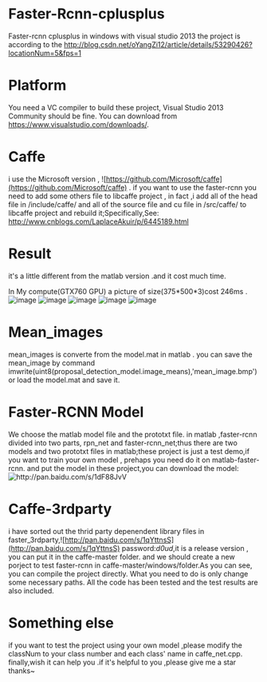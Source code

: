 # Faster-Rcnn-cplusplus
  Faster-rcnn cplusplus in windows with visual studio 2013 the project is according to the http://blog.csdn.net/oYangZi12/article/details/53290426?locationNum=5&fps=1

# Platform
  You need a VC compiler to build these project, Visual Studio 2013 Community should be fine. You can download from https://www.visualstudio.com/downloads/.

# Caffe 
  i use the Microsoft version , ![https://github.com/Microsoft/caffe](https://github.com/Microsoft/caffe) . if you want to use the faster-rcnn you need to add some others file to libcaffe project , in fact ,i add all of the head file in /include/caffe/
and all of the source file and cu file in /src/caffe/ to libcaffe project and rebuild it;Specifically,See: http://www.cnblogs.com/LaplaceAkuir/p/6445189.html
 
# Result
  it's a little different from the matlab version .and it cost much time. 
  
In My compute(GTX760 GPU) a picture of size(375\*500\*3)cost 246ms .
![image](https://github.com/zhanglaplace/Faster_rcnn_Cplusplus_vs2013/blob/master/imgs/result_004545.jpg)
![image](https://github.com/zhanglaplace/Faster_rcnn_Cplusplus_vs2013/blob/master/imgs/result_001150.jpg)
![image](https://github.com/zhanglaplace/Faster_rcnn_Cplusplus_vs2013/blob/master/imgs/result_000456.jpg)
![image](https://github.com/zhanglaplace/Faster_rcnn_Cplusplus_vs2013/blob/master/imgs/result_000542.jpg)
![image](https://github.com/zhanglaplace/Faster_rcnn_Cplusplus_vs2013/blob/master/imgs/result_001763.jpg)

# Mean_images
  mean_images is converte from the model.mat in matlab . you can save the mean_image by command imwrite(uint8(proposal_detection_model.image_means),'mean_image.bmp') 
 or load the model.mat and save it.
 
# Faster-RCNN Model
  We choose the matlab model file and the prototxt file. in matlab ,faster-rcnn  divided into two parts, 
rpn_net and faster-rcnn_net;thus there are two models and two prototxt files in matlab;these project is 
just a test demo,if you want to train your own model , prehaps you need do it on matlab-faster-rcnn. 
and put the model in these project,you can download the model:![http://pan.baidu.com/s/1dF88JvV
](http://pan.baidu.com/s/1dF88JvV)

# Caffe-3rdparty
  i have sorted out the thrid party depenendent library files in faster_3rdparty,![http://pan.baidu.com/s/1qYttnsS](http://pan.baidu.com/s/1qYttnsS)
password:*d0ud*,it is a release version , you can put it in the caffe-master folder. and we should create a new 
porject to test faster-rcnn in caffe-master/windows/folder.As you can see, you can compile the project 
directly. What you need to do is only change some necessary paths. All the code has been tested and the test 
results are also included.

# Something else
  if you want to test the project using your own model ,please modify the classNum to your class number and each class' name in  caffe_net.cpp.
finally,wish it can help you .if it's helpful to you ,please give me a star thanks~


  
